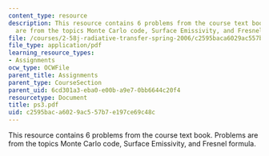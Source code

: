 ```yaml
---
content_type: resource
description: This resource contains 6 problems from the course text book. Problems
  are from the topics Monte Carlo code, Surface Emissivity, and Fresnel formula.
file: /courses/2-58j-radiative-transfer-spring-2006/c2595baca6029ac557b7e197ce69c48c_ps3.pdf
file_type: application/pdf
learning_resource_types:
- Assignments
ocw_type: OCWFile
parent_title: Assignments
parent_type: CourseSection
parent_uid: 6cd301a3-eba0-e00b-a9e7-0bb6644c20f4
resourcetype: Document
title: ps3.pdf
uid: c2595bac-a602-9ac5-57b7-e197ce69c48c
---
```

This resource contains 6 problems from the course text book. Problems are from the topics Monte Carlo code, Surface Emissivity, and Fresnel formula.